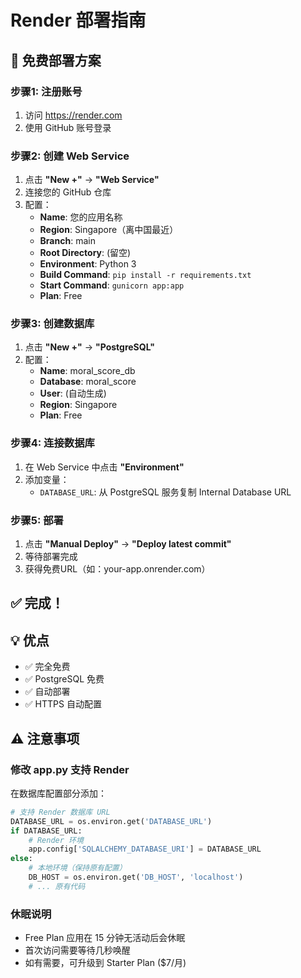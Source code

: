 # Render 部署指南

## 🚀 免费部署方案

### 步骤1: 注册账号
1. 访问 https://render.com
2. 使用 GitHub 账号登录

### 步骤2: 创建 Web Service
1. 点击 **"New +"** → **"Web Service"**
2. 连接您的 GitHub 仓库
3. 配置：
   - **Name**: 您的应用名称
   - **Region**: Singapore（离中国最近）
   - **Branch**: main
   - **Root Directory**: (留空)
   - **Environment**: Python 3
   - **Build Command**: `pip install -r requirements.txt`
   - **Start Command**: `gunicorn app:app`
   - **Plan**: Free

### 步骤3: 创建数据库
1. 点击 **"New +"** → **"PostgreSQL"**
2. 配置：
   - **Name**: moral_score_db
   - **Database**: moral_score
   - **User**: (自动生成)
   - **Region**: Singapore
   - **Plan**: Free

### 步骤4: 连接数据库
1. 在 Web Service 中点击 **"Environment"**
2. 添加变量：
   - `DATABASE_URL`: 从 PostgreSQL 服务复制 Internal Database URL

### 步骤5: 部署
1. 点击 **"Manual Deploy"** → **"Deploy latest commit"**
2. 等待部署完成
3. 获得免费URL（如：your-app.onrender.com）

## ✅ 完成！

## 💡 优点
- ✅ 完全免费
- ✅ PostgreSQL 免费
- ✅ 自动部署
- ✅ HTTPS 自动配置

## ⚠️ 注意事项

### 修改 app.py 支持 Render
在数据库配置部分添加：

```python
# 支持 Render 数据库 URL
DATABASE_URL = os.environ.get('DATABASE_URL')
if DATABASE_URL:
    # Render 环境
    app.config['SQLALCHEMY_DATABASE_URI'] = DATABASE_URL
else:
    # 本地环境（保持原有配置）
    DB_HOST = os.environ.get('DB_HOST', 'localhost')
    # ... 原有代码
```

### 休眠说明
- Free Plan 应用在 15 分钟无活动后会休眠
- 首次访问需要等待几秒唤醒
- 如有需要，可升级到 Starter Plan ($7/月)
